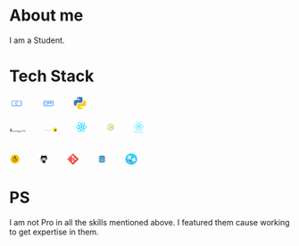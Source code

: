 # About me
  I am a Student.
  
# Tech Stack
  <img src="logos/c-logo.png" alt="C" title="C" width="5%">&emsp;&emsp;
  <img src="logos/cpp-logo.png" alt="Cpp" title="Cpp" width="5%">&emsp;&emsp;
  <img src="logos/python.png" alt="Python" title="Python" width="5%">&emsp;&emsp;<br><br>
  <img src="logos/mongoDB-logo.png" alt="mongoDB" title="mongoDB" width="6%">&emsp;&emsp;
  <img src="logos/ExpressJS-logo.png" alt="ExpressJS" title="ExpressJS" width="5%">&emsp;&emsp;
  <img src="logos/React-logo.png" alt="React" title="React" width="4%">&emsp;&emsp;
  <img src="logos/nodeJS-logo.png" alt="nodeJS" title="nodeJS" width="4%">&emsp;&emsp;
  <img src="logos/react-native-logo.png" alt="ReactNative" title="ReactNative" width="3.5%">&emsp;&emsp;<br><br><br>
  <img src="logos/linux-logo.png" alt="Linux" title="Linux" width="4%">&emsp;&emsp;
  <img src="logos/github-logo.png" alt="GitHub" title="GitHub" width="4%">&emsp;&emsp;
  <img src="logos/git-logo.png" alt="GIT" title="GIT" width="4%">&emsp;&emsp;
  <img src="logos/dbms-logo.png" alt="DBMS" title="DBMS" width="4%">&emsp;&emsp;
  <img src="logos/os-logo.png" alt="OS" title="Operating System" width="4%">&emsp;&emsp;
  
# PS
  I am not Pro in all the skills mentioned above. I featured them cause working to get expertise in them.
  
  
 

